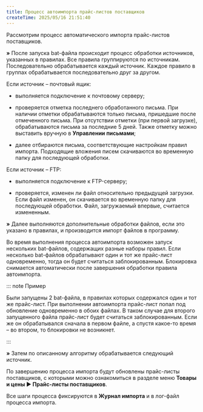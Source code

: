 ```yaml
---
title: Процесс автоимпорта прайс-листов поставщиков
createTime: 2025/05/16 21:51:40
---
```

Рассмотрим процесс автоматического импорта прайс-листов поставщиков.

**»** После запуска bat-файла происходит процесс обработки источников, указанных в правилах. Все правила группируются по источникам. Последовательно обрабатывается каждый источник. Каждое правило в группах обрабатывается последовательно друг за другом.

Если источник – почтовый ящик:

- выполняется подключение к почтовому серверу;

- проверяется отметка последнего обработанного письма. При наличии отметки обрабатываются только письма, пришедшие после отмеченного письма. При отсутствии отметки (при первой загрузке), обрабатываются письма за последние 5 дней. Также отметку можно выставить вручную в **Управлении письмами**;

- далее отбираются письма, соответствующие настройкам правил импорта. Подходящие вложения писем скачиваются во временную папку для последующей обработки.

Если источник – FTP:

- выполняется подключение к FTP-серверу;

- проверяется, изменен ли файл относительно предыдущей загрузки. Если файл изменен, он скачивается во временную папку для последующей обработки. Файл, загружаемый впервые, считается измененным.

**»** Далее выполняются дополнительные обработки файлов, если это указано в правилах, и производится импорт файлов в программу.

Во время выполнения процесса автоимпорта возможен запуск нескольких bat-файлов, содержащих разные наборы правил. Если несколько bat-файлов обрабатывают один и тот же прайс-лист одновременно, тогда он будет считаться заблокированным. Блокировка снимается автоматически после завершения обработки правила автоимпорта.

::: note Пример

Были запущены 2 bat-файла, в правилах которых содержался один и тот же прайс-лист. При выполнении автоимпорта прайс-лист попал под обновление одновременно в обоих файлах. В таком случае для второго запущенного файла прайс-лист будет считаться заблокированным. Если же он обрабатывался сначала в первом файле, а спустя какое-то время – во втором, то блокировки не возникнет.

:::

**»**  Затем по описанному алгоритму обрабатывается следующий источник.

По завершению процесса импорта будут обновлены прайс-листы поставщиков, с которыми можно ознакомиться в разделе меню **Товары и цены ► Прайс-листы поставщиков**.

Все шаги процесса фиксируются в **Журнал импорта** и в лог-файл процесса импорта.